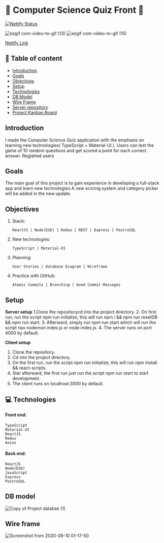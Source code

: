 # :rocket: Computer Science Quiz Front :satellite:

[![Netlify Status](https://api.netlify.com/api/v1/badges/b942ebe7-0e49-47c5-b84c-59aa49768789/deploy-status)](https://app.netlify.com/sites/cool-trivia-quizer/deploys)

 

![ezgif com-video-to-gif (13)](https://user-images.githubusercontent.com/66206483/94065912-0834ab00-fdec-11ea-909d-abc7ba45d04e.gif)
![ezgif com-video-to-gif (15)](https://user-images.githubusercontent.com/66206483/94067843-b6d9eb00-fdee-11ea-8d55-4ddd19dfd931.gif)
   

[Netlify Link](https://cool-trivia-quizer.netlify.app/)

## :pushpin: Table of content

- [Introduction](#Introduction)
- [Goals](#Goals)
- [Objectives](#Objectives)
- [Setup](#Setup)
- [Technologies](#Technologies)
- [DB Model](#DB-model)
- [Wire Frame](#Wire-frame)
- [Server repository](https://github.com/mayallzObject/cool-trivia-back)
- [Project Kanban Board](https://github.com/mayallzObject/computer-science-quiz/projects/1)

## Introduction

   I made the Computer Science Quiz application with the emphasis on learning new technologies( TypeScript + Material-UI ).
   Users can test the game of 10 random questions and get scored a point for each correct answer. Registred users   
   

## Goals

   The main goal of this project is to gain experience in developing a full-stack app and learn new technologies
   A new scoring system and category picker will be added in the new update.

## Objectives

1. Stack:
       
       ReactJS | Node(ES6) | Redux | REST | Express | PostreSQL

2. New technologies:

       TypeScript | Material-UI
3. Planning:
    
       User Stories | Database Diagram | Wireframe

4. Practice with GitHub:
    
       Atomic Commits | Branching | Good Commit Masseges


## Setup

**Server setup**
  1.Clone the repositorycd into the project directory.
  2. On first run, run the script npm run initialize, this will run npm i && npm run resetDB && npm run start.
  3. Afterward, simply run npm run start which will run the script npx nodemon index.js or node index.js.
  4. The server runs on port 4000 by default.

**Client setup**
  1. Clone the repository.
  2. Cd into the project directory.
  3. On the first run, run the script npm run initialize, this will run npm install && react-scripts.
  4. Star afterward, the first run just run the script npm run start to start development.
  5. The client runs on localhost:3000 by default.

## :computer: Technologies

#### Front end:
    TypeScript 
    Material-UI
    ReactJS
    Redux
    Axios
 

#### Back end: 
    ReactJS 
    Node(ES6) 
    JavaScript  
    Express 
    PostreSQL




## DB model

![Copy of Project databse  (1)](https://user-images.githubusercontent.com/66206483/92661749-934a7700-f2fd-11ea-8a86-2d8be33fe21b.png)

## Wire frame

![Screenshot from 2020-09-10 01-17-50](https://user-images.githubusercontent.com/66206483/92664147-816bd280-f303-11ea-82bb-0b90c98ebaa3.png)

